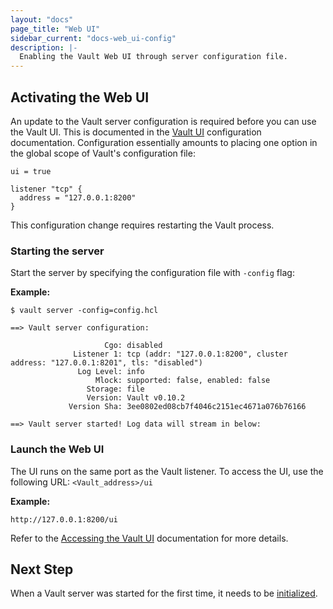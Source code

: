 ```yaml
---
layout: "docs"
page_title: "Web UI"
sidebar_current: "docs-web_ui-config"
description: |-
  Enabling the Vault Web UI through server configuration file.
---
```


## Activating the Web UI

An update to the Vault server configuration is required before you can use the
Vault UI. This is documented in the [Vault
UI](/docs/configuration/ui/index.html) configuration
documentation. Configuration essentially amounts to placing one option in the
global scope of Vault's configuration file:

```hcl
ui = true

listener "tcp" {
  address = "127.0.0.1:8200"
}
```

This configuration change requires restarting the Vault process.


### Starting the server

Start the server by specifying the configuration file with `-config` flag:

**Example:**

```plaintext
$ vault server -config=config.hcl

==> Vault server configuration:

                     Cgo: disabled
              Listener 1: tcp (addr: "127.0.0.1:8200", cluster address: "127.0.0.1:8201", tls: "disabled")
               Log Level: info
                   Mlock: supported: false, enabled: false
                 Storage: file
                 Version: Vault v0.10.2
             Version Sha: 3ee0802ed08cb7f4046c2151ec4671a076b76166

==> Vault server started! Log data will stream in below:
```

### Launch the Web UI

The UI runs on the same port as the Vault listener. To access the UI, use the
following URL: `<Vault_address>/ui`

**Example:**

```plaintext
http://127.0.0.1:8200/ui
```

Refer to the [Accessing the Vault UI](/docs/configuration/ui/index.html#accessing-the-vault-ui)
documentation for more details.

## Next Step

When a Vault server was started for the first time, it needs to be
[initialized](/docs/web_ui/init.html).
